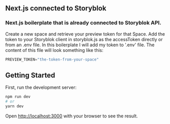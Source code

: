 ## Next.js connected to Storyblok

### Next.js boilerplate that is already connected to Storyblok API.

Create a new space and retrieve your preview token for that Space. Add the token to your Storyblok client in storyblok.js as the accessToken directly or from an .env file. In this boilerplate I will add my token to '.env' file. 
The content of this file will look something like this:
```javascript
PREVIEW_TOKEN="the-token-from-your-space"
```

## Getting Started

First, run the development server:

```bash
npm run dev
# or
yarn dev
```

Open [http://localhost:3000](http://localhost:3000) with your browser to see the result.
